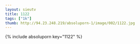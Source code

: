 ```yaml
--- 
layout: sieutv
title: 1122
tags: ["1k"]
thumb: http://94.23.248.219/absoluporn-1/image/002/1122.jpg
---
```

{% include absoluporn key="1122" %} 
